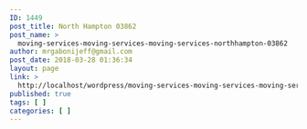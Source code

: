 ```yaml
---
ID: 1449
post_title: North Hampton 03862
post_name: >
  moving-services-moving-services-moving-services-northhampton-03862
author: mrgabonijeff@gmail.com
post_date: 2018-03-28 01:36:34
layout: page
link: >
  http://localhost/wordpress/moving-services-moving-services-moving-services-northhampton-03862/
published: true
tags: [ ]
categories: [ ]
---
```

